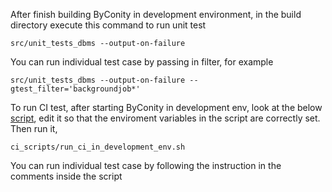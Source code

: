 After finish building ByConity in development environment, in the build directory execute this command to run unit test
```
src/unit_tests_dbms --output-on-failure
```

You can run individual test case by passing in filter, for example

```
src/unit_tests_dbms --output-on-failure --gtest_filter='backgroundjob*'
```


To run CI test, after starting ByConity in development env, look at the below [script](https://github.com/ByConity/ByConity/tree/master/ci_scripts/run_ci_in_development_env.sh), edit it so that the enviroment variables in the script are correctly set. Then run it,
```
ci_scripts/run_ci_in_development_env.sh
```

You can run individual test case by following the instruction in the comments inside the script


